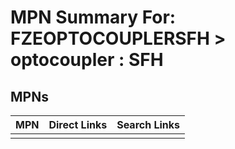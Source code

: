 



# MPN Summary For: FZEOPTOCOUPLERSFH > optocoupler : SFH

## MPNs
  

|MPN|Direct Links|Search Links|
| :--- | :--- | :--- |
||||
